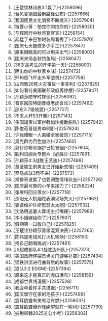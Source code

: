
1. [王楚钦林诗栋3:1赢了]-[2258096]
1. [台风麦德姆最新路径公布]-[2257666]
1. [我国居民文化消费不断提升]-[2257904]
1. [特警小哥：拍完你的拍你的]-[2258020]
1. [与辉同行中秋月宴官宣]-[2258154]
1. [起猛了来巴黎时装周看秀了]-[2257970]
1. [国庆七天能做多少手工]-[2257847]
1. [原来眼睛真的可以用来出气]-[2258003]
1. [国庆来场金秋钓鱼局]-[2258047]
1. [36岁高考生的开学第一天]-[2258000]
1. [晒出你的中秋家乡味]-[2257472]
1. [歼16倒飞吓走外军战机]-[2257758]
1. [山西致26死火灾事故一审宣判]-[2257829]
1. [如何看待美国联邦政府再停摆]-[2257947]
1. [孙颖莎防守时摔倒]-[2258092]
1. [普京回应特朗普纸老虎言论]-[2257462]
1. [邵东3.7级地震]-[2257727]
1. [不求人杯S3开赛]-[2257143]
1. [多国谴责以军拦截加沙援助船队]-[2257942]
1. [陈俊菘晋级男单8强]-[2257824]
1. [许我耀眼一人离婚全家破防]-[2257715]
1. [吴克群为百色加油]-[2257460]
1. [尧仔炒粉哥锅铲已抡冒烟]-[2257604]
1. [胜利日阅兵专题片《必胜》]-[2257891]
1. [孙颖莎4:3战胜王艺迪]-[2257486]
1. [章莹颖生前男友已开始新恋情]-[2257409]
1. [罗马点球3罚不进]-[2257573]
1. [鸡排哥说累了也要调整情绪状态]-[2257726]
1. [国庆最可靠的小羊来接力了]-[2258224]
1. [张继科回应落水]-[2257718]
1. [浏阳无人机烟花表演现场失火]-[2257662]
1. [婆婆维护许妍怒怼太太圈]-[2257932]
1. [沈皓明追妻火葬场主打嘴硬]-[2257989]
1. [本小姐嫁给你了]-[2257607]
1. [假期第一口敬自己]-[2257825]
1. [王楚钦孙颖莎晋级混双决赛]-[2257265]
1. [陈伟霆老钱风打火机转场]-[2258153]
1. [找自己翻唱挑战]-[2257481]
1. [川超成都队4:1战胜达州队]-[2257373]
1. [美国政府停摆景点关门游客扑空]-[2257434]
1. [钢铁洪流进行曲背后的故事]-[2257575]
1. [狼队3:2 EDGM]-[2257394]
1. [原来这才是真正的虎口瀑布]-[2258159]
1. [成都世界线漫展]-[2257528]
1. [我会牵着你手共进退]-[2256711]
1. [国庆留守在家的毛孩子]-[2257499]
1. [震耳欲聋有笑有泪有燃]-[2258037]
1. [震耳欲聋爆炸戏绝望就在一瞬间]-[2257799]
1. [披荆斩棘2025五公小考]-[2258302]